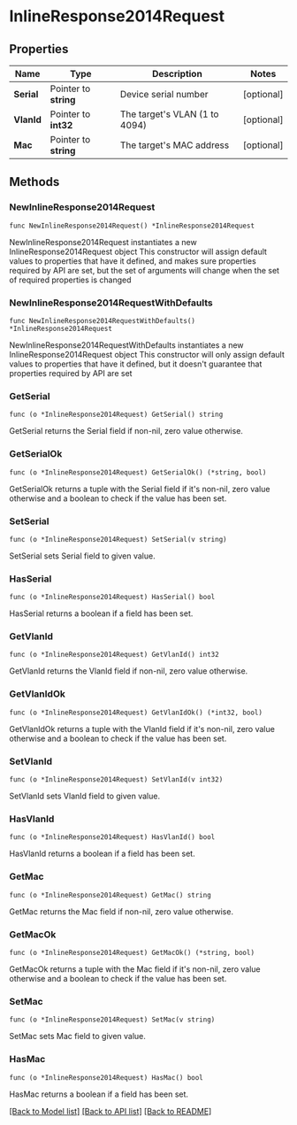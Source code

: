 # InlineResponse2014Request

## Properties

Name | Type | Description | Notes
------------ | ------------- | ------------- | -------------
**Serial** | Pointer to **string** | Device serial number | [optional] 
**VlanId** | Pointer to **int32** | The target&#39;s VLAN (1 to 4094) | [optional] 
**Mac** | Pointer to **string** | The target&#39;s MAC address | [optional] 

## Methods

### NewInlineResponse2014Request

`func NewInlineResponse2014Request() *InlineResponse2014Request`

NewInlineResponse2014Request instantiates a new InlineResponse2014Request object
This constructor will assign default values to properties that have it defined,
and makes sure properties required by API are set, but the set of arguments
will change when the set of required properties is changed

### NewInlineResponse2014RequestWithDefaults

`func NewInlineResponse2014RequestWithDefaults() *InlineResponse2014Request`

NewInlineResponse2014RequestWithDefaults instantiates a new InlineResponse2014Request object
This constructor will only assign default values to properties that have it defined,
but it doesn't guarantee that properties required by API are set

### GetSerial

`func (o *InlineResponse2014Request) GetSerial() string`

GetSerial returns the Serial field if non-nil, zero value otherwise.

### GetSerialOk

`func (o *InlineResponse2014Request) GetSerialOk() (*string, bool)`

GetSerialOk returns a tuple with the Serial field if it's non-nil, zero value otherwise
and a boolean to check if the value has been set.

### SetSerial

`func (o *InlineResponse2014Request) SetSerial(v string)`

SetSerial sets Serial field to given value.

### HasSerial

`func (o *InlineResponse2014Request) HasSerial() bool`

HasSerial returns a boolean if a field has been set.

### GetVlanId

`func (o *InlineResponse2014Request) GetVlanId() int32`

GetVlanId returns the VlanId field if non-nil, zero value otherwise.

### GetVlanIdOk

`func (o *InlineResponse2014Request) GetVlanIdOk() (*int32, bool)`

GetVlanIdOk returns a tuple with the VlanId field if it's non-nil, zero value otherwise
and a boolean to check if the value has been set.

### SetVlanId

`func (o *InlineResponse2014Request) SetVlanId(v int32)`

SetVlanId sets VlanId field to given value.

### HasVlanId

`func (o *InlineResponse2014Request) HasVlanId() bool`

HasVlanId returns a boolean if a field has been set.

### GetMac

`func (o *InlineResponse2014Request) GetMac() string`

GetMac returns the Mac field if non-nil, zero value otherwise.

### GetMacOk

`func (o *InlineResponse2014Request) GetMacOk() (*string, bool)`

GetMacOk returns a tuple with the Mac field if it's non-nil, zero value otherwise
and a boolean to check if the value has been set.

### SetMac

`func (o *InlineResponse2014Request) SetMac(v string)`

SetMac sets Mac field to given value.

### HasMac

`func (o *InlineResponse2014Request) HasMac() bool`

HasMac returns a boolean if a field has been set.


[[Back to Model list]](../README.md#documentation-for-models) [[Back to API list]](../README.md#documentation-for-api-endpoints) [[Back to README]](../README.md)


